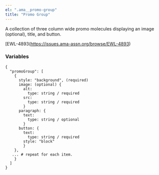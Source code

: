 ```yaml
---
el: ".ama__promo-group"
title: "Promo Group"
---
```


A collection of three column wide promo molecules displaying an image (optional), title, and button. 

[EWL-4893(https://issues.ama-assn.org/browse/EWL-4893)

### Variables
~~~
{
  "promoGroup": [
    {
      style: "background", (required)
      image: (optional) {
        alt: 
          type: string / required
        src: 
          type: string / required
        }
      paragraph: {
        text: 
          type: string / optional
        }
      button: {
        text: 
          type: string / required
        style: "block"
        }
    },
   ... # repeat for each item.
    }
  ]
}
~~~
